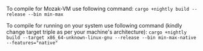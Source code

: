
To compile for Mozak-VM use following command:
`cargo +nightly build --release --bin min-max`

To compile for running on your system use following command (kindly change target triple as per your machine's architecture):
`cargo +nightly build --target x86_64-unknown-linux-gnu --release --bin min-max-native --features="native"`

